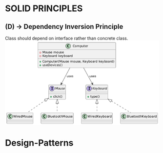 # SOLID PRINCIPLES

## (D) -> Dependency Inversion Principle
Class should depend on interface rather than concrete class.
![Dependency Inversion Principle](Design_Patterns/src/main/resources/images/DIP.png)


# Design-Patterns



